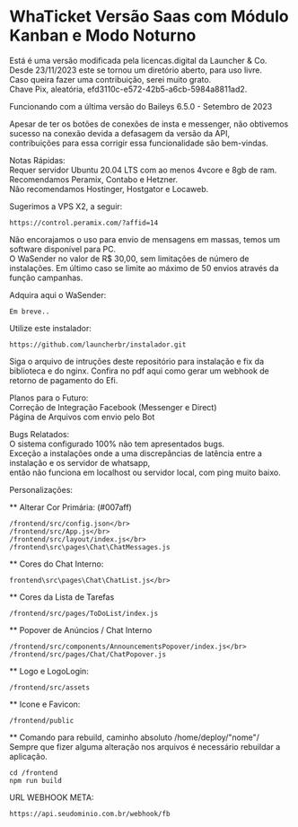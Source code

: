 # WhaTicket Versão Saas com Módulo Kanban e Modo Noturno</br>
Está é uma versão modificada pela licencas.digital da Launcher & Co.</br>
Desde 23/11/2023 este se tornou um diretório aberto, para uso livre.
</br>Caso queira fazer uma contribuição, serei muito grato.</br>
Chave Pix, aleatória, efd3110c-e572-42b5-a6cb-5984a8811ad2.</br>

Funcionando com a última versão do Baileys 6.5.0 - Setembro de 2023</br>

Apesar de ter os botões de conexões de insta e messenger, não obtivemos sucesso na conexão devida a defasagem da versão da API,
</br>contribuições para essa corrigir essa funcionalidade são bem-vindas.</br>

Notas Rápidas: </br>
Requer servidor Ubuntu 20.04 LTS com ao menos 4vcore e 8gb de ram.</br>
Recomendamos Peramix, Contabo e Hetzner. </br>
Não recomendamos Hostinger, Hostgator e Locaweb.</br>

Sugerimos a VPS X2, a seguir:

```
https://control.peramix.com/?affid=14
```
Não encorajamos o uso para envio de mensagens em massas, temos um software disponível para PC.</br>
O WaSender no valor de R$ 30,00, sem limitações de número de instalações. Em último caso se limite ao máximo de 50 envios através da função campanhas.</br>

Adquira aqui o WaSender:

```
Em breve..
```

Utilize este instalador:

```
https://github.com/launcherbr/instalador.git
```

Siga o arquivo de intruções deste repositório para instalação e fix da biblioteca e do nginx.
Confira no pdf aqui como gerar um webhook de retorno de pagamento do Efi.

Planos para o Futuro:</br>
Correção de Integração Facebook (Messenger e Direct)</br>
Página de Arquivos com envio pelo Bot

Bugs Relatados:</br>
O sistema configurado 100% não tem apresentados bugs. 
</br>Exceção a instalações onde a uma discrepâncias de latência entre a instalação e os servidor de whatsapp, </br>então não funciona em localhost ou servidor local, com ping muito baixo.

Personalizações:</br>

** Alterar Cor Primária: (#007aff)</br>
```
/frontend/src/config.json</br>
/frontend/src/App.js</br>
/frontend/src/layout/index.js</br>
/frontend\src\pages\Chat\ChatMessages.js
```

** Cores do Chat Interno:</br>
```
frontend\src\pages\Chat\ChatList.js</br>
```

** Cores da Lista de Tarefas</br>
```
/frontend/src/pages/ToDoList/index.js
```

** Popover de Anúncios / Chat Interno </br>
```
/frontend/src/components/AnnouncementsPopover/index.js</br>
/frontend/src/pages/Chat/ChatPopover.js
```

** Logo e LogoLogin:</br>
```
/frontend/src/assets
```

** Icone e Favicon:</br>
```
/frontend/public
```

** Comando para rebuild, caminho absoluto /home/deploy/"nome"/</br>
Sempre que fizer alguma alteração nos arquivos é necessário rebuildar a aplicação.
  
```
cd /frontend
npm run build
```

URL WEBHOOK META:

```bash
https://api.seudominio.com.br/webhook/fb
```
